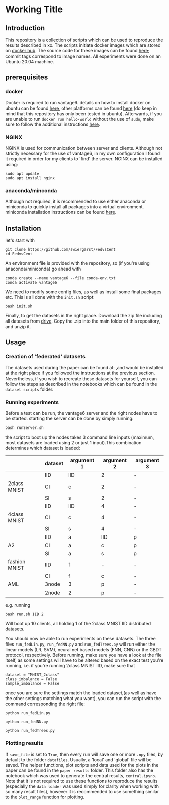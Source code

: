 # Working Title

## Introduction
 This repository is a collection of scripts which can be used to reproduce the results described in xx. The scripts initiate docker images which are stored on [docker hub](https://hub.docker.com/repository/docker/sgarst/federated-learning/general). The source code for these images can be found [here](https://github.com/swiergarst/Federated-Classifiers); commit tags correspond to image names. All experiments were done on an Ubuntu 20.04 machine.



## prerequisites

### docker
Docker is required to run vantage6. details on how to install docker on ubuntu can be found [here](https://docs.docker.com/engine/install/ubuntu/), other platforms can be found [here](https://docs.docker.com/engine/install/) (do keep in mind that this repository has only been tested in ubuntu). Afterwards, if you are unable to run `docker run hello-world` without the use of `sudo`, make sure to follow the additional instructions [here](https://docs.docker.com/engine/install/linux-postinstall/).

### NGINX
NGINX is used for communication between server and clients. Although not strictly necessary for the use of vantage6, in my own configuration I found it required in order for my clients to 'find' the server. NGINX can be installed using:
```
sudo apt update
sudo apt install nginx
```


### anaconda/minconda
Although not required, it is recommended to use either anaconda or miniconda to quickly install all packages into a virtual environment. miniconda installation instructions can be found [here](https://docs.conda.io/projects/conda/en/latest/user-guide/install/linux.html).




## Installation
let's start with 
```
git clone https://github.com/swiergarst/FedvsCent
cd FedvsCent
```

An environment file is provided with the repository, so (if you're using anaconda/miniconda) go ahead with 

```
conda create --name vantage6 --file conda-env.txt
conda activate vantage6
```

We need to modify some config files, as well as install some final packages etc. This is all done with the `init.sh` script:

```
bash init.sh
```

Finally, to get the datasets in the right place. Download the zip file including all datasets from [drive](https://drive.google.com/file/d/1fF7bEPgY4zukDgIdezjROITQZ78bSQQU/view?usp=sharing). Copy the .zip into the main folder of this repository, and unzip it.


## Usage

### Creation of 'federated' datasets
The datasets used during the paper can be found at: ,and would be installed at the right place if you followed the instructions at the previous section. Nevertheless, if you wish to recreate these datasets for yourself, you can follow the steps as described in the notebooks which can be found in the `dataset scripts` folder.

### Running experiments
Before a test can be run, the vantage6 server and the right nodes have to be started. starting the server can be done by simply running:

```
bash runServer.sh
```

the script to boot up the nodes takes 3 command line inputs (maximum, most datasets are loaded using 2 or just 1 input).This combination determines which dataset is loaded:

|    |dataset|argument 1 |argument 2  | argument 3 | 
|----|----|----|----|----|
|             | IID| IID | 2 | - |
|2class MNIST | CI | c   | 2 | - |
|             | SI | s   | 2 | - |
|             | IID| IID | 4 | - |
|4class MNIST | CI | c   | 4 | - |
|             | SI | s   | 4 | - |
|             | IID| a   |IID| p |
| A2          | CI | a   | c | p |
|             | SI | a   | s | p |
|fashion MNIST|IID | f   | - | - |
|             | CI | f   | c | - |
|AML          |3node | 3 | p | - |
|             |2node | 2 | p | - |

e.g. running 
```
bash run.sh IID 2
```
Will boot up 10 clients, all holding 1 of the 2class MNIST IID distributed datasets.

You should now be able to run experiments on these datasets. The three files `run_fedLin.py`, `run_fedNN.py` and `run_fedTrees.py` will run either the linear models (LR, SVM), neural net based models (FNN, CNN) or the GBDT protocol, respectively. Before running, make sure you have a look at the file itself, as some settings will have to be altered based on the exact test you're running, i.e. if you're running 2class MNIST IID, make sure that 
```
dataset = "MNIST_2class"
class_imbalance = False
sample_imbalance = False
```

once you are sure the settings match the loaded dataset,(as well as have the other settings matching what you want), you can run the script with the command corresponding the right file:
```
python run_fedLin.py
```
```
python run_fedNN.py
```
```
python run_fedTrees.py
```

### Plotting results
If `save_file` is set to `True`, then every run will save one or more `.npy` files, by default to the folder `datafiles`. Usually, a 'local' and 'global' file will be saved. The helper functions, plot scripts and data used for the plots in the paper can be found in the `paper results` folder. This folder also has the notebook which was used to generate the central results, `central.ipynb`. Note that it is not required to use these functions to reproduce the results (especially the `data loader` was used simply for clarity when working with so many result files), however it is recommended to use something similar to the `plot_range` function for plotting.
